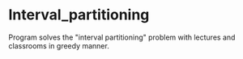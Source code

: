 # Interval_partitioning
Program solves the "interval partitioning" problem with lectures and classrooms in greedy manner.
